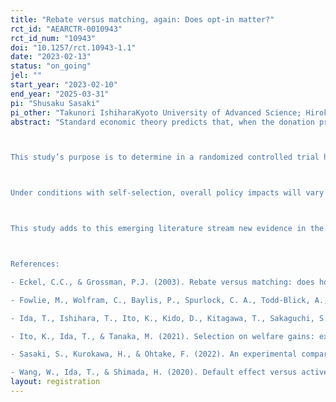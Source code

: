 ```yaml
---
title: "Rebate versus matching, again: Does opt-in matter?"
rct_id: "AEARCTR-0010943"
rct_id_num: "10943"
doi: "10.1257/rct.10943-1.1"
date: "2023-02-13"
status: "on_going"
jel: ""
start_year: "2023-02-10"
end_year: "2025-03-31"
pi: "Shusaku Sasaki"
pi_other: "Takunori IshiharaKyoto University of Advanced Science; Hiroki KatoOsaka University"
abstract: "Standard economic theory predicts that, when the donation price and all other factors are equal, there should be no difference in individuals’ donation behavior under matching and rebate schemes. For example, a 1:1 matching is equivalent to a 50% rebate. In the former scheme, when one chooses to donate 5000 JPY to a charity, the same amount will be added to this donation, thus making the total amount donated to the charity 10,000 JPY. In the latter scheme, when one chooses to donate 10,000 JPY to a charity, half of the amount will be refunded, making the actual donation expenditure 5000 JPY. Similarly, a 2:1 matching is equivalent to a 33% rebate, and a 4:1 matching is equivalent to a 20% rebate. However, Eckel and Grossman (2003) experimentally reveal that donation rates and average donation expenditures for matching are higher than for rebate. Sasaki, Kurokawa, and Ohtake (2021) use a Japanese nationwide sample and report the findings consistent with Eckel and Grossman (2003).

This study’s purpose is to determine in a randomized controlled trial how treatment effects of matching and rebate change when people can self-select whether to use such schemes or not. Most traditional policy research using randomized controlled trials has measured the causal effects of mandatory policy assignment. However, implementing a policy intervention in a mandatory manner is rare in the real world. This is because mandatory implementation requires a system that enables a policy to be applied to all individuals involved and monitors their adherence to it. Also, a policy must be made mandatory by law, and implementation costs tend to be extremely high. In practice, policies are often applied to only those who choose to accept them, in particular by employing an opt-in scheme, where a policy is not applied by default, but rather only upon request.

Under conditions with self-selection, overall policy impacts will vary depending on the heterogeneous effects across individuals and which individuals self-select to receive the policy. For example, if a policy is widely accepted by people for whom a large (or significant) positive policy effect appears, the overall policy impact will become larger than if the policy intervention was mandated, and thus the policy function more efficiently due to self-selection. Conversely, if those who are likely to experience small or negative effects choose to receive a policy intervention, the overall policy impact will become relatively small, and self-selection will prevent it from functioning efficiently. To accurately understand the real-world implications of policy interventions, it is essential to ascertain the influence of self-selection on policy efficiency. Recent field experimental studies have begun to measure policy intervention effects after considering self-selection, particularly in electricity markets (Wang et al. 2020; Fowlie et al. 2021; Ito et al. 2021; Ida et al. 2022).

This study adds to this emerging literature stream new evidence in the context of charitable giving by measuring the treatment effects of matching and rebate, while considering self-selection.

References:
- Eckel, C.C., & Grossman, P.J. (2003). Rebate versus matching: does how we subsidize charitable contributions matter?. Journal of Public Economics, 87(3-4), 681-701.
- Fowlie, M., Wolfram, C., Baylis, P., Spurlock, C. A., Todd-Blick, A., & Cappers, P. (2021). Default effects and follow-on behaviour: evidence from an electricity pricing program. The Review of Economic Studies, 88(6), 2886–2934.
- Ida, T., Ishihara, T., Ito, K., Kido, D., Kitagawa, T., Sakaguchi, S., & Sasaki, S. (2022). Choosing who chooses: selection-driven targeting in energy rebate programs. National Bureau of Economic Research. (No. w30469). 
- Ito, K., Ida, T., & Tanaka, M. (2021). Selection on welfare gains: experimental evidence from electricity plan choice. National Bureau of Economic Research. (No. w28413).
- Sasaki, S., Kurokawa, H., & Ohtake, F. (2022). An experimental comparison of rebate and matching in charitable giving: The case of Japan. The Japanese Economic Review, 73(1), 147-177.
- Wang, W., Ida, T., & Shimada, H. (2020). Default effect versus active decision: evidence from a field experiment in Los Alamos. European Economic Review, 128, 103498."
layout: registration
---
```


